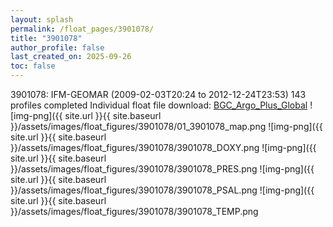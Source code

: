 ```yaml
---
layout: splash
permalink: /float_pages/3901078/
title: "3901078"
author_profile: false
last_created_on: 2025-09-26
toc: false
---
```

 
3901078: IFM-GEOMAR (2009-02-03T20:24 to 2012-12-24T23:53)
143 profiles completed
Individual float file download: [BGC_Argo_Plus_Global](https://ftp.soest.hawaii.edu/bgc_argo_plus/Individual_Floats/outliers_removed/3901078_Sprof_processed.nc)
![img-png]({{ site.url }}{{ site.baseurl }}/assets/images/float_figures/3901078/01_3901078_map.png
![img-png]({{ site.url }}{{ site.baseurl }}/assets/images/float_figures/3901078/3901078_DOXY.png
![img-png]({{ site.url }}{{ site.baseurl }}/assets/images/float_figures/3901078/3901078_PRES.png
![img-png]({{ site.url }}{{ site.baseurl }}/assets/images/float_figures/3901078/3901078_PSAL.png
![img-png]({{ site.url }}{{ site.baseurl }}/assets/images/float_figures/3901078/3901078_TEMP.png
